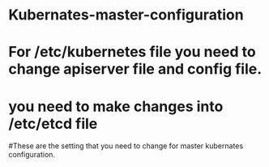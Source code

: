 # Kubernates-master-configuration

# For /etc/kubernetes file you need to change apiserver file and config file.

# you need to make changes into /etc/etcd file 

#These are the setting that you need to change for master kubernates configuration.

